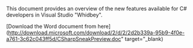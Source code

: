 This document provides an overview of the new features available for C# developers in Visual Studio "Whidbey".

[Download the Word document from here](http://download.microsoft.com/download/2/d/2/2d2b339a-95b9-4f0e-a761-3c62c043ff5d/CSharpSneakPreview.doc" target="_blank)